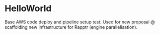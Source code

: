# HelloWorld
Base AWS code deploy and pipeline setup test. Used for new proposal @ scaffolding new infrastructure for Rapptr (engine parallelisation).
